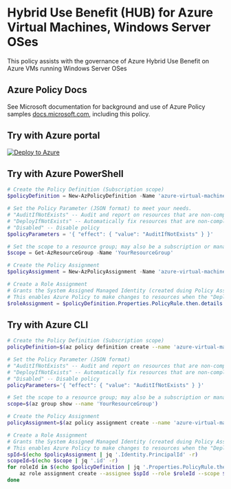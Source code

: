 # Hybrid Use Benefit (HUB) for Azure Virtual Machines, Windows Server OSes

This policy assists with the governance of Azure Hybrid Use Benefit on Azure VMs running Windows Server OSes

## Azure Policy Docs

See Microsoft documentation for background and use of Azure Policy samples [docs.microsoft.com](https://docs.microsoft.com/en-us/azure/governance/policy/samples/), including this policy.

## Try with Azure portal

[![Deploy to Azure](http://azuredeploy.net/deploybutton.png)](https://portal.azure.com/?#blade/Microsoft_Azure_Policy/CreatePolicyDefinitionBlade/uri/https%3a%2f%2fraw.githubusercontent.com%2fJohnDelisle%2fAzureHybridUsePolicyInitiative%2fmain%2fpolicies%2f%2fCompute%2fazure-virtual-machine-windows-server-hub%2fazurepolicy.json)

## Try with Azure PowerShell

````powershell
# Create the Policy Definition (Subscription scope)
$policyDefinition = New-AzPolicyDefinition -Name 'azure-virtual-machine-windows-server-hub' -DisplayName 'Hybrid Use Benefit (HUB) for Azure Virtual Machines, Windows Server OSes' -description 'This policy assists with the governance of Azure Hybrid Use Benefit on Azure VMs running Windows Server OSes' -Policy 'https://raw.githubusercontent.com/JohnDelisle/AzureHybridUsePolicyInitiative/main/policies//Compute/azure-virtual-machine-windows-server-hub/azurepolicy.rules.json' -Parameter 'https://raw.githubusercontent.com/JohnDelisle/AzureHybridUsePolicyInitiative/main/policies//Compute/azure-virtual-machine-windows-server-hub/azurepolicy.parameters.json' -Mode All

# Set the Policy Parameter (JSON format) to meet your needs.
# "AuditIfNotExists" -- Audit and report on resources that are non-compliant
# "DeployIfNotExists" -- Automatically fix resources that are non-compliant
# "Disabled" -- Disable policy
$policyParameters = '{ "effect": { "value": "AuditIfNotExists" } }'

# Set the scope to a resource group; may also be a subscription or management group
$scope = Get-AzResourceGroup -Name 'YourResourceGroup' 

# Create the Policy Assignment
$policyAssignment = New-AzPolicyAssignment -Name 'azure-virtual-machine-windows-server-hub-assignment' -DisplayName 'Hybrid Use Benefit (HUB) for Azure Virtual Machines, Windows Server OSes Assignment' -Scope $scope.ResourceId -PolicyDefinition $policyDefinition -PolicyParameter $policyParameters -IdentityType SystemAssigned -Location 'LocationForSystemAssignmedManagedIdentity'

# Create a Role Assignment
# Grants the System Assigned Managed Identity (created duing Policy Assignement) with the RBAC Role (specified in the policy) to the Scope (specified in $scope above).
# This enables Azure Policy to make changes to resources when the "DeployIfNotExists" effect is used.
$roleAssignment = $policyDefinition.Properties.PolicyRule.then.details.roleDefinitionIds | ForEach-Object { New-AzRoleAssignment -PrincipalId $policyAssignment.Identity.PrincipalId -Scope $scope.ResourceId -RoleDefinitionId $_.Split('/')[-1] }

````

## Try with Azure CLI

```bash
# Create the Policy Definition (Subscription scope)
policyDefinition=$(az policy definition create --name 'azure-virtual-machine-windows-server-hub' --display-name 'Hybrid Use Benefit (HUB) for Azure Virtual Machines, Windows Server OSes' --description 'This policy assists with the governance of Azure Hybrid Use Benefit on Azure VMs running Windows Server OSes' --rules 'https://raw.githubusercontent.com/JohnDelisle/AzureHybridUsePolicyInitiative/main/policies//Compute/azure-virtual-machine-windows-server-hub/azurepolicy.rules.json' --params 'https://raw.githubusercontent.com/JohnDelisle/AzureHybridUsePolicyInitiative/main/policies//Compute/azure-virtual-machine-windows-server-hub/azurepolicy.parameters.json' --mode All)

# Set the Policy Parameter (JSON format)
# "AuditIfNotExists" -- Audit and report on resources that are non-compliant
# "DeployIfNotExists" -- Automatically fix resources that are non-compliant
# "Disabled" -- Disable policy
policyParameters='{ "effect": { "value": "AuditIfNotExists" } }'

# Set the scope to a resource group; may also be a subscription or management group
scope=$(az group show --name 'YourResourceGroup')

# Create the Policy Assignment
policyAssignment=$(az policy assignment create --name 'azure-virtual-machine-windows-server-hub-assignment' --display-name 'Hybrid Use Benefit (HUB) for Azure Virtual Machines, Windows Server OSes Assignment' --scope `echo $scope | jq '.id' -r` --policy `echo $definition | jq '.name' -r` --params "$policyparam")

# Create a Role Assignment
# Grants the System Assigned Managed Identity (created duing Policy Assignement) with the RBAC Role (specified in the policy) to the Scope (specified in $scope above).
# This enables Azure Policy to make changes to resources when the "DeployIfNotExists" effect is used.
spId=$(echo $policyAssignment | jq '.Identity.PrincipalId' -r)
scopeId=$(echo $scope | jq '.id' -r)
for roleId in $(echo $policyDefinition | jq '.Properties.PolicyRule.then.details.roleDefinitionIds' -r); do
    az role assignment create --assignee $spId --role $roleId --scope $scopeId
done

```
